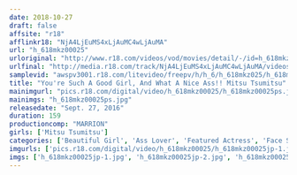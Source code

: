 ```yaml
---
date: 2018-10-27
draft: false
affsite: "r18"
afflinkr18: "NjA4LjEuMS4xLjAuMC4wLjAuMA"
url: "h_618mkz00025"
urloriginal: "http://www.r18.com/videos/vod/movies/detail/-/id=h_618mkz00025"
urlfinal: "http://media.r18.com/track/NjA4LjEuMS4xLjAuMC4wLjAuMA/videos/vod/movies/detail/-/id=h_618mkz00025"
samplevid: "awspv3001.r18.com/litevideo/freepv/h/h_6/h_618mkz025/h_618mkz025_dmb_w.mp4"
title: "You're Such A Good Girl, And What A Nice Ass!! Mitsu Tsumitsu"
mainimgurl: "pics.r18.com/digital/video/h_618mkz00025/h_618mkz00025ps.jpg"
mainimgs: "h_618mkz00025ps.jpg"
releasedate: "Sept. 27, 2016"
duration: 159
productioncomp: "MARRION"
girls: ['Mitsu Tsumitsu']
categories: ['Beautiful Girl', 'Ass Lover', 'Featured Actress', 'Face Sitting', 'Hi-Def']
imgurls: ['pics.r18.com/digital/video/h_618mkz00025/h_618mkz00025jp-1.jpg', 'pics.r18.com/digital/video/h_618mkz00025/h_618mkz00025jp-2.jpg', 'pics.r18.com/digital/video/h_618mkz00025/h_618mkz00025jp-3.jpg', 'pics.r18.com/digital/video/h_618mkz00025/h_618mkz00025jp-4.jpg', 'pics.r18.com/digital/video/h_618mkz00025/h_618mkz00025jp-5.jpg', 'pics.r18.com/digital/video/h_618mkz00025/h_618mkz00025jp-6.jpg', 'pics.r18.com/digital/video/h_618mkz00025/h_618mkz00025jp-7.jpg', 'pics.r18.com/digital/video/h_618mkz00025/h_618mkz00025jp-8.jpg', 'pics.r18.com/digital/video/h_618mkz00025/h_618mkz00025jp-9.jpg', 'pics.r18.com/digital/video/h_618mkz00025/h_618mkz00025jp-10.jpg', 'pics.r18.com/digital/video/h_618mkz00025/h_618mkz00025jp-11.jpg', 'pics.r18.com/digital/video/h_618mkz00025/h_618mkz00025jp-12.jpg', 'pics.r18.com/digital/video/h_618mkz00025/h_618mkz00025jp-13.jpg', 'pics.r18.com/digital/video/h_618mkz00025/h_618mkz00025jp-14.jpg', 'pics.r18.com/digital/video/h_618mkz00025/h_618mkz00025jp-15.jpg', 'pics.r18.com/digital/video/h_618mkz00025/h_618mkz00025jp-16.jpg', 'pics.r18.com/digital/video/h_618mkz00025/h_618mkz00025jp-17.jpg', 'pics.r18.com/digital/video/h_618mkz00025/h_618mkz00025jp-18.jpg', 'pics.r18.com/digital/video/h_618mkz00025/h_618mkz00025jp-19.jpg', 'pics.r18.com/digital/video/h_618mkz00025/h_618mkz00025jp-20.jpg']
imgs: ['h_618mkz00025jp-1.jpg', 'h_618mkz00025jp-2.jpg', 'h_618mkz00025jp-3.jpg', 'h_618mkz00025jp-4.jpg', 'h_618mkz00025jp-5.jpg', 'h_618mkz00025jp-6.jpg', 'h_618mkz00025jp-7.jpg', 'h_618mkz00025jp-8.jpg', 'h_618mkz00025jp-9.jpg', 'h_618mkz00025jp-10.jpg', 'h_618mkz00025jp-11.jpg', 'h_618mkz00025jp-12.jpg', 'h_618mkz00025jp-13.jpg', 'h_618mkz00025jp-14.jpg', 'h_618mkz00025jp-15.jpg', 'h_618mkz00025jp-16.jpg', 'h_618mkz00025jp-17.jpg', 'h_618mkz00025jp-18.jpg', 'h_618mkz00025jp-19.jpg', 'h_618mkz00025jp-20.jpg']
---
```

